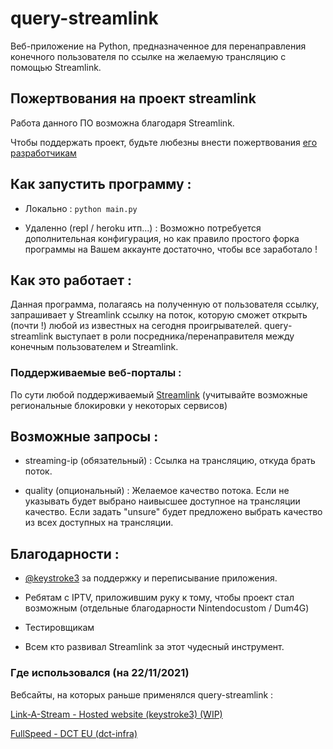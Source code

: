 # query-streamlink

Веб-приложение на Python, предназначенное для перенаправления конечного пользователя по ссылке на желаемую трансляцию с помощью Streamlink.

## Пожертвования на проект streamlink

Работа данного ПО возможна благодаря Streamlink.

Чтобы поддержать проект, будьте любезны внести пожертвования [его разработчикам](https://streamlink.github.io/donate.html)

## Как запустить программу :

- Локально :
```python main.py```

- Удаленно (repl / heroku итп...) :
Возможно потребуется дополнительная конфигурация, но как правило простого форка программы на Вашем аккаунте достаточно, чтобы все заработало !

## Как это работает :

Данная программа, полагаясь на полученную от пользователя ссылку, запрашивает у Streamlink ссылку на поток, которую сможет открыть (почти !) любой из известных на сегодня проигрывателей. 
query-streamlink выступает в роли посредника/перенаправителя между конечным пользователем и Streamlink.

### Поддерживаемые веб-порталы :

По сути любой поддерживаемый [Streamlink](https://streamlink.github.io/plugin_matrix.html) (учитывайте возможные региональные блокировки у некоторых сервисов)

## Возможные запросы :

- streaming-ip (обязательный) : Ссылка на трансляцию, откуда брать поток.

- quality (опциональный) : Желаемое качество потока. Если не указывать будет выбрано наивысшее доступное на трансляции качество. Если задать "unsure" будет предложено выбрать качество из всех доступных на трансляции.

## Благодарности :

-  [@keystroke3](https://github.com/keystroke3) за поддержку и переписывание приложения.

- Ребятам с IPTV, приложившим руку к тому, чтобы проект стал возможным (отдельные благодарности Nintendocustom / Dum4G)

- Тестировщикам

- Всем кто развивал Streamlink за этот чудесный инструмент.


### Где использовался (на 22/11/2021)

Вебсайты, на которых раньше применялся query-streamlink :

[Link-A-Stream - Hosted website (keystroke3) (WIP)](https://linkastream.co/)

[FullSpeed - DCT EU (dct-infra)](http://free.fullspeed.tv/)
